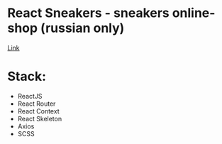 # React Sneakers - sneakers online-shop (russian only)

<a href="https://zmicierszkiel.github.io/react-sneakers/">Link</a>

# Stack:
<ul>
<li>ReactJS</li>
<li>React Router</li>
<li>React Context</li>
<li>React Skeleton</li>
<li>Axios</li>
<li>SCSS</li>
</ul>
